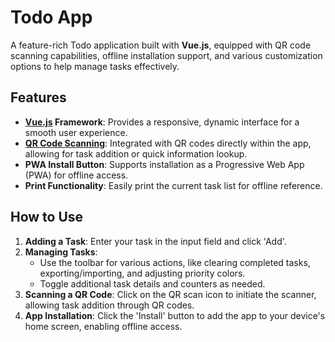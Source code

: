 # Todo App

A feature-rich Todo application built with **Vue.js**, equipped with QR code scanning capabilities, offline installation support, and various customization options to help manage tasks effectively.

## Features

- **[Vue.js](https://vuejs.org/) Framework**: Provides a responsive, dynamic interface for a smooth user experience.
- **[QR Code Scanning](https://github.com/mebjas/html5-qrcode)**: Integrated with QR codes directly within the app, allowing for task addition or quick information lookup.
- **PWA Install Button**: Supports installation as a Progressive Web App (PWA) for offline access.
- **Print Functionality**: Easily print the current task list for offline reference.

## How to Use

1. **Adding a Task**: Enter your task in the input field and click 'Add'.
2. **Managing Tasks**:
   - Use the toolbar for various actions, like clearing completed tasks, exporting/importing, and adjusting priority colors.
   - Toggle additional task details and counters as needed.
3. **Scanning a QR Code**: Click on the QR scan icon to initiate the scanner, allowing task addition through QR codes.
4. **App Installation**: Click the 'Install' button to add the app to your device's home screen, enabling offline access.
